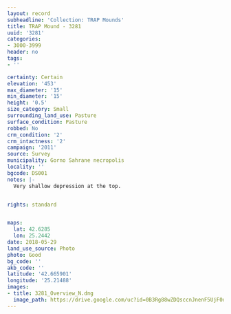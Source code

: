 ```yaml
---
layout: record
subheadline: 'Collection: TRAP Mounds'
title: TRAP Mound - 3281
uuid: '3281'
categories:
- 3000-3999
header: no
tags:
- ''

certainty: Certain
elevation: '453'
max_diameter: '15'
min_diameter: '15'
height: '0.5'
size_category: Small
surrounding_land_use: Pasture
surface_condition: Pasture
robbed: No
crm_condition: '2'
crm_intactness: '2'
campaign: '2011'
source: Survey
municipality: Gorno Sahrane necropolis
locality: ''
bgcode: DS001
notes: |-
  Very shallow depression at the top.


rights: standard


maps:
  lat: 42.6285
  lon: 25.2442
date: 2018-05-29
land_use_source: Photo
photo: Good
bg_code: ''
akb_code: ''
latitude: '42.665901'
longitude: '25.21488'
images:
- title: 3281_Overview_N.dng
  image_path: https://drive.google.com/uc?id=0B3Rg88wZDQsccnJnenF5UjF0dmM
---
```

